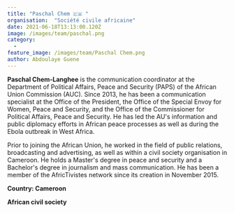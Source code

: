 ```yaml
---
title: "Paschal Chem 🇨🇲 "
organisation:  "Société civile africaine"
date: 2021-06-18T13:13:00.120Z
image: /images/team/paschal.png
category:
  - 
feature_image: /images/team/Paschal Chem.png
author: Abdoulaye Guene
---
```

**Paschal Chem-Langhee** is the communication coordinator at the Department of Political Affairs, Peace and Security (PAPS) of the African Union Commission (AUC). Since 2013, he has been a communication specialist at the Office of the President, the Office of the Special Envoy for Women, Peace and Security, and the Office of the Commissioner for Political Affairs, Peace and Security. He has led the AU's information and public diplomacy efforts in African peace processes as well as during the Ebola outbreak in West Africa.

Prior to joining the African Union, he worked in the field of public relations, broadcasting and advertising, as well as within a civil society organisation in Cameroon. He holds a Master's degree in peace and security and a Bachelor's degree in journalism and mass communication. He has been a member of the AfricTivistes network since its creation in November 2015.

**Country: Cameroon**

**African civil society**
